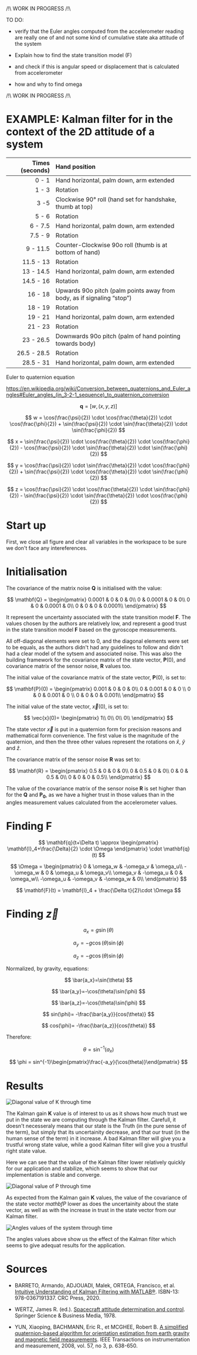 /!\ WORK IN PROGRESS /!\

TO DO:
* verify that the Euler angles computed from the accelerometer reading are really one of and not some kind of cumulative state aka attitude of the system

* Explain how to find the state transition model (F)
* and check if this is angular speed or displacement that is calculated from accelerometer
* how and why to find omega

/!\ WORK IN PROGRESS /!\

# EXAMPLE: Kalman filter for in the context of the 2D attitude of a system

|Times (seconds) | Hand position |
|---:|:---|
|0 - 1| Hand horizontal, palm down, arm extended |
|1 - 3| Rotation |
|3 -5| Clockwise 90&deg; roll (hand set for handshake, thumb at top)|
|5 - 6| Rotation |
|6 - 7.5| Hand horizontal, palm down, arm extended |
|7.5 - 9| Rotation |
|9 - 11.5| Counter-Clockwise 90o roll (thumb is at bottom of hand)|
|11.5 - 13| Rotation |
|13 - 14.5| Hand horizontal, palm down, arm extended |
|14.5 - 16| Rotation |
|16 - 18| Upwards 90o pitch (palm points away from body, as if signaling “stop”)|
|18 - 19|  Rotation |
|19 - 21| Hand horizontal, palm down, arm extended |
|21 - 23| Rotation |
|23 - 26.5| Downwards 90o pitch (palm of hand pointing towards body)
|26.5 - 28.5| Rotation|
|28.5 - 31| Hand horizontal, palm down, arm extended |

Euler to quaternion equation

https://en.wikipedia.org/wiki/Conversion_between_quaternions_and_Euler_angles#Euler_angles_(in_3-2-1_sequence)_to_quaternion_conversion

$$
\mathbf{q} = [w,(x,y,z)]
$$

$$
w = \cos(\frac{\psi}{2}) \cdot \cos(\frac{\theta}{2}) \cdot \cos(\frac{\phi}{2}) + \sin(\frac{\psi}{2}) \cdot \sin(\frac{\theta}{2}) \cdot \sin(\frac{\phi}{2})
$$

$$
x = \sin(\frac{\psi}{2}) \cdot \cos(\frac{\theta}{2}) \cdot \cos(\frac{\phi}{2}) - \cos(\frac{\psi}{2}) \cdot \sin(\frac{\theta}{2}) \cdot \sin(\frac{\phi}{2})
$$

$$
y = \cos(\frac{\psi}{2}) \cdot \sin(\frac{\theta}{2}) \cdot \cos(\frac{\phi}{2}) + \sin(\frac{\psi}{2}) \cdot \cos(\frac{\theta}{2}) \cdot \sin(\frac{\phi}{2})
$$

$$
z = \cos(\frac{\psi}{2}) \cdot \cos(\frac{\theta}{2}) \cdot \sin(\frac{\phi}{2}) - \sin(\frac{\psi}{2}) \cdot \sin(\frac{\theta}{2}) \cdot \cos(\frac{\phi}{2})
$$

# Start up

First, we close all figure and clear all variables in the workspace to be sure we don't face any intereferences.

# Initialisation

The covariance of the matrix noise $\mathbf{Q}$ is initialised with the value: 

$$
\mathbf{Q} = 
\begin{pmatrix}
0.0001 & 0 & 0 & 0\\
0 & 0.0001 & 0 & 0\\
0 & 0 & 0.0001 & 0\\
0 & 0 & 0 & 0.0001\\
\end{pmatrix}
$$

It represent the uncertainty associated with the state transition model $\mathbf{F}$. The values chosen by the authors are relatively low, and represent a good trust in the state transition model $\mathbf{F}$ based on the gyroscope measurements. 

All off-diagonal elements were set to $0$, and the diagonal elements were set to be equals, as the authors didn't had any guidelines to follow and didn't had a clear model of the sytsem and associated noise. This was also the building framework for the covariance matrix of the state vector, $\mathbf{P}(0)$, and covariance matrix of the sensor noise, $\mathbf{R}$ values too.

The initial value of the covariance matrix of the state vector, $\mathbf{P}(0)$, is set to:

$$
\mathbf{P}(0) = 
\begin{pmatrix}
0.001 & 0 & 0 & 0\\
0 & 0.001 & 0 & 0 \\
0 & 0 & 0.001 & 0 \\
0 & 0 & 0 & 0.001\\
\end{pmatrix}
$$

The initial value of the state vector, $\vec{x}(0)$, is set to:

$$
\vec{x}(0)=
\begin{pmatrix}
1\\
0\\
0\\
0\\
\end{pmatrix}
$$

The state vector $\vec{x}$ is put in a quaternion form for precision reasons and mathematical form convenience. The first value is the magnitude of the quaternion, and then the three other values represent the rotations on $\hat{x}$, $\hat{y}$ and $\hat{z}$.

The covariance matrix of the sensor noise $\mathbf{R}$ was set to:

$$
\mathbf{R} = 
\begin{pmatrix}
0.5 & 0 & 0 & 0\\
0 & 0.5 & 0 & 0\\
0 & 0 & 0.5 & 0\\
0 & 0 & 0 & 0.5\\
\end{pmatrix}
$$

The value of the covariance matrix of the sensor noise $\mathbf{R}$ is set higher than for the $\mathbf{Q}$ and $\mathbf{P_0}$, as we have a higher trust in those values than in the angles measurement values calculated from the accelerometer values.

# Finding $\mathbf{F}$

$$
\mathbf{q}(t+\Delta t) \approx
\begin{pmatrix}
\mathbf{I}_4+\frac{\Delta}{2} \cdot \Omega
\end{pmatrix} \cdot \mathbf{q}(t) 
$$

$$
\Omega = \begin{pmatrix}
0 & \omega_w & -\omega_v & \omega_u\\
-\omega_w & 0 & \omega_u & \omega_v\\
\omega_v & -\omega_u & 0 & \omega_w\\
-\omega_u & -\omega_v & -\omega_w & 0\\
\end{pmatrix}
$$

$$
\mathbf{F}(t) = \mathbf{I}_4 + \frac{\Delta t}{2}\cdot \Omega
$$

# Finding $\vec{z}$

$$
a_x=g\sin(\theta)
$$

$$
a_y=-g\cos(\theta)\sin(\phi)
$$


$$
a_z=-g\cos(\theta)\sin(\phi)
$$

Normalized, by gravity, equations: 

$$
\bar{a_x}=\sin(\theta)
$$

$$
\bar{a_y}=-\cos(\theta)\sin(\phi)
$$


$$
\bar{a_z}=-\cos(\theta)\sin(\phi)
$$

$$
sin(\phi)= -\frac{\bar{a_y}}{cos(\theta)}
$$

$$
cos(\phi)= -\frac{\bar{a_z}}{cos(\theta)}
$$

Therefore:

$$
\theta = \sin^{-1}(a_x)
$$

$$
\phi = sin^{-1}\begin{pmatrix}\frac{-a_y}{\cos(theta)}\end{pmatrix}
$$


# Results

![Diagonal value of K through time](img/diag_k.png)

The Kalman gain $\mathbf{K}$ value is of interest to us as it shows how much trust we put in the state we are computing through the Kalman filter. Carefull, it doesn't necesseraly means that our state is the Truth (in the pure sense of the term), but simply that its uncertainity decrease, and that our trust (in the human sense of the term) in it increase. A bad Kalman filter will give you a trustful wrong state value, while a good Kalman filter will give you a trustful right state value.

Here we can see that the value of the Kalman filter lower relatively quickly for our application and stabilize, which seems to show that our implementation is stable and converge.

![Diagonal value of P through time](img/diag_p.png)

As expected from the Kalman gain $\mathbf{K}$ values, the value of the covariance of the state vector $mathbf{P}$ lower as does the uncertainity about the state vector, as well as with the increase in trust in the state vector from our Kalman filter.

![Angles values of the system through time](img/full_fig.png)

The angles values above show us the effect of the Kalman filter which seems to give adequat results for the application.

# Sources

* BARRETO, Armando, ADJOUADI, Malek, ORTEGA, Francisco, et al. [Intuitive Understanding of Kalman Filtering with MATLAB®](https://www.taylorfrancis.com/books/mono/10.1201/9780429200656/intuitive-understanding-kalman-filtering-matlab%C2%AE-armando-barreto-malek-adjouadi-francisco-ortega-nonnarit-larnnithipong). ISBN-13: 978-0367191337. CRC Press, 2020.

* WERTZ, James R. (ed.). [Spacecraft attitude determination and control](https://link.springer.com/book/10.1007/978-94-009-9907-7). Springer Science & Business Media, 1978.

* YUN, Xiaoping, BACHMANN, Eric R., et MCGHEE, Robert B. [A simplified quaternion-based algorithm for orientation estimation from earth gravity and magnetic field measurements](https://apps.dtic.mil/sti/pdfs/ADA601113.pdf). IEEE Transactions on instrumentation and measurement, 2008, vol. 57, no 3, p. 638-650.
